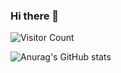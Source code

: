 ### Hi there 👋

![Visitor Count](https://profile-counter.glitch.me/ThaiDat/count.svg)

![Anurag's GitHub stats](https://github-readme-stats.vercel.app/api?username=ThaiDat&show_icons=true&theme=tokyonight&count_private=true&include_all_commits=true&custom_title=Activities&hide=stars)
